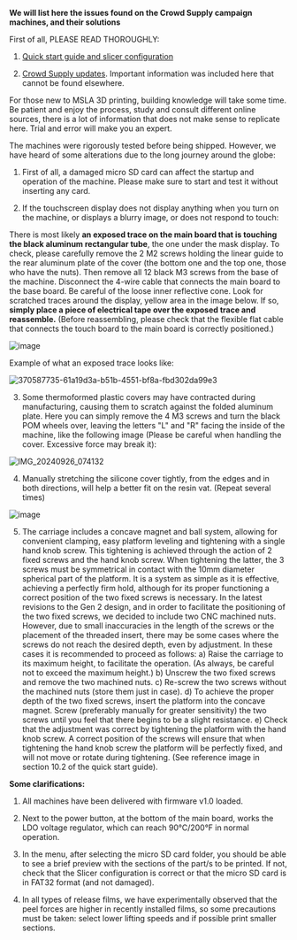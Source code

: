 **We will list here the issues found on the Crowd Supply campaign machines, and their solutions**

First of all, PLEASE READ THOROUGHLY:

1) [Quick start guide and slicer configuration](https://github.com/Lite3DP/Lite3DP-Gen-2/tree/main/Gen%202%20-%20Quick%20Start%20Guide)

2) [Crowd Supply updates](https://www.crowdsupply.com/lite3dp/lite3dp-gen-2/updates). Important information was included here that cannot be found elsewhere.

For those new to MSLA 3D printing, building knowledge will take some time. Be patient and enjoy the process, study and consult different online sources, there is a lot of information that does not make sense to replicate here. Trial and error will make you an expert.

The machines were rigorously tested before being shipped. However, we have heard of some alterations due to the long journey around the globe:

1) First of all, a damaged micro SD card can affect the startup and operation of the machine. Please make sure to start and test it without inserting any card.

2) If the touchscreen display does not display anything when you turn on the machine, or displays a blurry image, or does not respond to touch:

There is most likely **an exposed trace on the main board that is touching the black aluminum rectangular tube**, the one under the mask display. To check, please carefully remove the 2 M2 screws holding the linear guide to the rear aluminum plate of the cover (the bottom one and the top one, those who have the nuts). Then remove all 12 black M3 screws from the base of the machine. Disconnect the 4-wire cable that connects the main board to the base board. Be careful of the loose inner reflective cone. Look for scratched traces around the display, yellow area in the image below. If so, **simply place a piece of electrical tape over the exposed trace and reassemble.** (Before reassembling, please check that the flexible flat cable that connects the touch board to the main board is correctly positioned.) 

![image](https://github.com/user-attachments/assets/bdaee06c-19ef-478f-b6a8-3973f620e76d)

Example of what an exposed trace looks like:

![370587735-61a19d3a-b51b-4551-bf8a-fbd302da99e3](https://github.com/user-attachments/assets/1c40bf3e-3446-4f5a-a473-d0db40d9e2e6)


3) Some thermoformed plastic covers may have contracted during manufacturing, causing them to scratch against the folded aluminum plate. Here you can simply remove the 4 M3 screws and turn the black POM wheels over, leaving the letters "L" and "R" facing the inside of the machine, like the following image (Please be careful when handling the cover. Excessive force may break it):

![IMG_20240926_074132](https://github.com/user-attachments/assets/6bf5756a-f067-475d-871a-aac65bc21569)


4) Manually stretching the silicone cover tightly, from the edges and in both directions, will help a better fit on the resin vat. (Repeat several times)

![image](https://github.com/user-attachments/assets/8ee62d7b-7d2d-41ad-ad7d-cb174affc913)


5) The carriage includes a concave magnet and ball system, allowing for convenient clamping, easy platform leveling and tightening with a single hand knob screw. This tightening is achieved through the action of 2 fixed screws and the hand knob screw. When tightening the latter, the 3 screws must be symmetrical in contact with the 10mm diameter spherical part of the platform. It is a system as simple as it is effective, achieving a perfectly firm hold, although for its proper functioning a correct position of the two fixed screws is necessary.
In the latest revisions to the Gen 2 design, and in order to facilitate the positioning of the two fixed screws, we decided to include two CNC machined nuts. However, due to small inaccuracies in the length of the screws or the placement of the threaded insert, there may be some cases where the screws do not reach the desired depth, even by adjustment. In these cases it is recommended to proceed as follows:
a) Raise the carriage to its maximum height, to facilitate the operation. (As always, be careful not to exceed the maximum height.)
b) Unscrew the two fixed screws and remove the two machined nuts.
c) Re-screw the two screws without the machined nuts (store them just in case).
d) To achieve the proper depth of the two fixed screws, insert the platform into the concave magnet. Screw (preferably manually for greater sensitivity) the two screws until you feel that there begins to be a slight resistance.
e) Check that the adjustment was correct by tightening the platform with the hand knob screw. A correct position of the screws will ensure that when tightening the hand knob screw the platform will be perfectly fixed, and will not move or rotate during tightening. (See reference image in section 10.2 of the quick start guide).


**Some clarifications:**

1) All machines have been delivered with firmware v1.0 loaded.

2) Next to the power button, at the bottom of the main board, works the LDO voltage regulator, which can reach 90°C/200°F in normal operation.

3) In the menu, after selecting the micro SD card folder, you should be able to see a brief preview with the sections of the part/s to be printed. If not, check that the Slicer configuration is correct or that the micro SD card is in FAT32 format (and not damaged).

4) In all types of release films, we have experimentally observed that the peel forces are higher in recently installed films, so some precautions must be taken: select lower lifting speeds and if possible print smaller sections.
